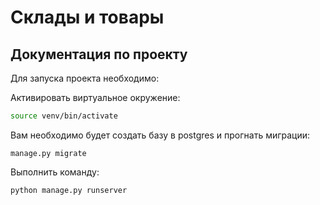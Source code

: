 # Склады и товары


## Документация по проекту

Для запуска проекта необходимо:

Активировать виртуальное окружение:

```bash
source venv/bin/activate
```

Вам необходимо будет создать базу в postgres и прогнать миграции:

```base
manage.py migrate
```

Выполнить команду:

```bash
python manage.py runserver
```

